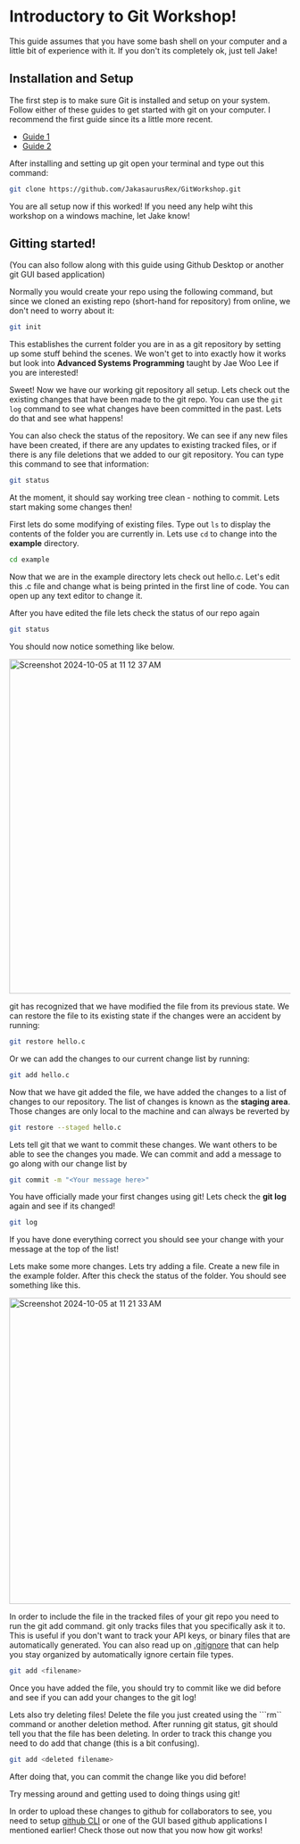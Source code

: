 # Introductory to Git Workshop!
This guide assumes that you have some bash shell on your computer and a little bit of experience with it. If you don't its completely ok, just tell Jake!

## Installation and Setup

The first step is to make sure Git is installed and setup on your system. Follow either of these guides to get started with git on your computer. I recommend the first guide since its a little more recent.

- [Guide 1](https://github.com/git-guides/install-git)
- [Guide 2](https://git-scm.com/book/en/v2/Getting-Started-Installing-Git)

After installing and setting up git open your terminal and type out this command:
``` bash
git clone https://github.com/JakasaurusRex/GitWorkshop.git
```

You are all setup now if this worked! If you need any help wiht this workshop on a windows machine, let Jake know! 

## Gitting started!
(You can also follow along with this guide using Github Desktop or another git GUI based application)

Normally you would create your repo using the following command, but since we cloned an existing repo (short-hand for repository) from online, we don't need to worry about it:

``` bash
git init
```

This establishes the current folder you are in as a git repository by setting up some stuff behind the scenes. We won't get to into exactly how it works but look into **Advanced Systems Programming** taught by Jae Woo Lee if you are interested!

Sweet! Now we have our working git repository all setup. Lets check out the existing changes that have been made to the git repo. You can use the ``` git log ``` command to see what changes have been committed in the past. Lets do that and see what happens!

You can also check the status of the repository. We can see if any new files have been created, if there are any updates to existing tracked files, or if there is any file deletions that we added to our git repository. You can type this command to see that information:

``` bash
git status
```

At the moment, it should say working tree clean - nothing to commit. Lets start making some changes then!

First lets do some modifying of existing files. Type out ```ls``` to display the contents of the folder you are currently in. Lets use ```cd``` to change into the **example** directory.

``` bash
cd example
```

Now that we are in the example directory lets check out hello.c. Let's edit this .c file and change what is being printed in the first line of code. You can open up any text editor to change it.

After you have edited the file lets check the status of our repo again

```bash
git status
```

You should now notice something like below.

<img width="600" alt="Screenshot 2024-10-05 at 11 12 37 AM" src="https://github.com/user-attachments/assets/367dea24-e509-4496-a67f-bab732b3c824">

git has recognized that we have modified the file from its previous state. We can restore the file to its existing state if the changes were an accident by running:

```bash
git restore hello.c
```

Or we can add the changes to our current change list by running:

```bash
git add hello.c
```

Now that we have git added the file, we have added the changes to a list of changes to our repository. The list of changes is known as the **staging area**. Those changes are only local to the machine and can always be reverted by

```bash
git restore --staged hello.c
```

Lets tell git that we want to commit these changes. We want others to be able to see the changes you made. We can commit and add a message to go along with our change list by

```bash
git commit -m "<Your message here>"
```

You have officially made your first changes using git! Lets check the **git log** again and see if its changed!

```bash
git log
```

If you have done everything correct you should see your change with your message at the top of the list! 

Lets make some more changes. Lets try adding a file. Create a new file in the example folder. After this check the status of the folder. You should see something like this. 

<img width="549" alt="Screenshot 2024-10-05 at 11 21 33 AM" src="https://github.com/user-attachments/assets/3a67d04b-9dc8-4bd2-9ad9-d072edfb15b3">

In order to include the file in the tracked files of your git repo you need to run the git add command. git only tracks files that you specifically ask it to. This is useful if you don't want to track your API keys, or binary files that are automatically generated. You can also read up on [.gitignore](https://docs.github.com/en/get-started/getting-started-with-git/ignoring-files) that can help you stay organized by automatically ignore certain file types.

```bash
git add <filename>
```

Once you have added the file, you should try to commit like we did before and see if you can add your changes to the git log! 

Lets also try deleting files! Delete the file you just created using the ```rm`` command or another deletion method. After running git status, git should tell you that the file has been deleting. In order to track this change you need to do add that change (this is a bit confusing).

```bash
git add <deleted filename>
```

After doing that, you can commit the change like you did before!

Try messing around and getting used to doing things using git!

In order to upload these changes to github for collaborators to see, you need to setup [github CLI](https://cli.github.com/manual/) or one of the GUI based github applications I mentioned earlier! Check those out now that you now how git works!
